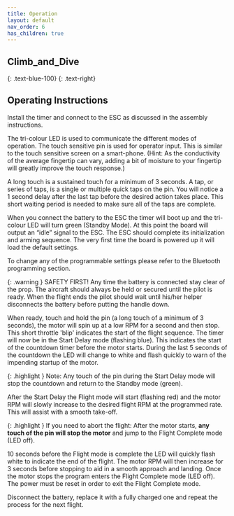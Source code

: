 ```yaml
---
title: Operation
layout: default
nav_order: 6
has_children: true
---
```


## **Climb_and_Dive** ##
{: .text-blue-100}
{: .text-right}

## Operating Instructions ##

Install the timer and connect to the ESC as discussed in the assembly instructions.

The tri-colour LED is used to communicate the different modes of operation.  The touch sensitive pin is used for operator input.  This is similar to the touch sensitive screen on a smart-phone.  (Hint: As the conductivity of the average fingertip can vary, adding a bit of moisture to your fingertip will greatly improve the touch response.)

A long touch is a sustained touch for a minimum of 3 seconds.  A tap, or series of taps, is a single or multiple quick taps on the pin.  You will notice a 1 second delay after the last tap before the desired action takes place.  This short waiting period is needed to make sure all of the taps are complete.

When you connect the battery to the ESC the timer will boot up and the tri-colour LED will turn green (Standby Mode).  At this point the board will output an “idle” signal to the ESC.  The ESC should complete its initialization and arming sequence.
The very first time the board is powered up it will load the default settings.

To change any of the programmable settings please refer to the Bluetooth programming section.

{: .warning }
SAFETY FIRST!  Any time the battery is connected stay clear of the prop.  The aircraft should always be held or secured until the pilot is ready.  When the flight ends the pilot should wait until his/her helper disconnects the battery before putting the handle down.

When ready, touch and hold the pin (a long touch of a minimum of 3 seconds), the motor will spin up at a low RPM for a second and then stop.  This short throttle 'blip' indicates the start of the flight sequence.  The timer will now be in the Start Delay mode (flashing blue).  This indicates the start of the countdown timer before the motor starts.  During the last 5 seconds of the countdown the LED will change to white and flash quickly to warn of the impending startup of the motor.

{: .highlight }
Note: Any touch of the pin during the Start Delay mode will stop the countdown and return to the Standby mode (green).

After the Start Delay the Flight mode will start (flashing red) and the motor RPM will slowly increase to the desired flight RPM at the programmed rate.  This will assist with a smooth take-off.

{: .highlight }
If you need to abort the flight: After the motor starts, **any touch of the pin will stop the motor** and jump to the Flight Complete mode (LED off).

10 seconds before the Flight mode is complete the LED will quickly flash white to indicate the end of the flight.  The motor RPM will then increase for 3 seconds before stopping to aid in a smooth approach and landing.  Once the motor stops the program enters the Flight Complete mode (LED off).  The power must be reset in order to exit the Flight Complete mode.

Disconnect the battery, replace it with a fully charged one and repeat the process for the next flight.
